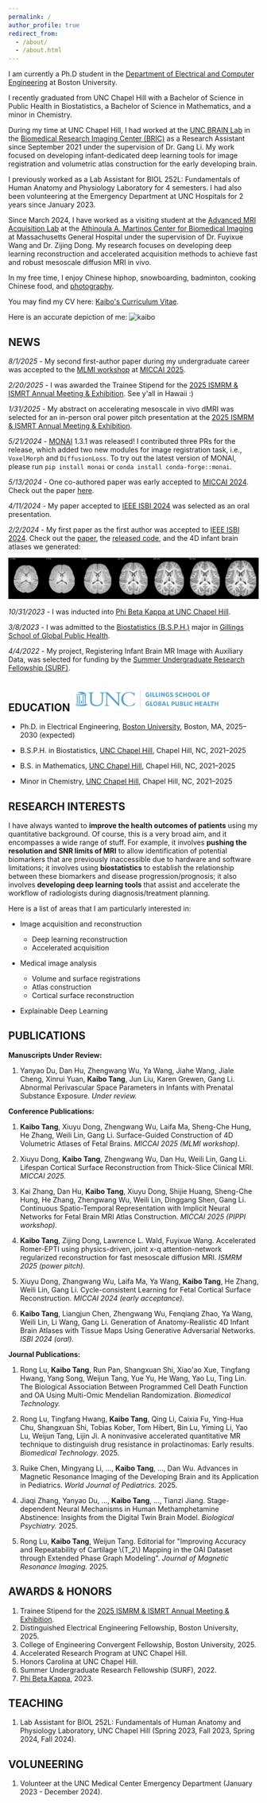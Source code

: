 ```yaml
---
permalink: /
author_profile: true
redirect_from: 
  - /about/
  - /about.html
---
```



I am currently a Ph.D student in the [Department of Electrical and Computer Engineering](https://www.bu.edu/eng/academics/departments-and-divisions/electrical-and-computer-engineering/) at Boston University.

I recently graduated from UNC Chapel Hill with a Bachelor of Science in Public Health in Biostatistics, a Bachelor of Science in Mathematics, and a minor in Chemistry. 

During my time at UNC Chapel Hill, I had worked at the [UNC BRAIN Lab](https://bbm.web.unc.edu/) 
in the [Biomedical Research Imaging Center (BRIC)](https://www.med.unc.edu/bric/) as a Research Assistant
since September 2021 under the supervision of Dr. Gang Li. 
My work focused on developing infant-dedicated deep learning tools for image registration and volumetric atlas construction for the early developing brain.

I previously worked as a Lab Assistant for BIOL 252L: Fundamentals of Human Anatomy and Physiology Laboratory for 4 semesters. 
I had also been volunteering at the Emergency Department at UNC Hospitals for 2 years since January 2023.

Since March 2024, I have worked as a visiting student at the [Advanced MRI Acquisition Lab](https://mriacq-lab.martinos.org) at the [Athinoula A. Martinos Center for Biomedical Imaging](https://www.martinos.org) at Massachusetts General Hospital under the supervision of Dr. Fuyixue Wang and Dr. Zijing Dong.
My research focuses on developing deep learning reconstruction and accelerated acquisition methods to achieve fast and robust mesoscale diffusion MRI in vivo.

In my free time, I enjoy Chinese hiphop, snowboarding, badminton, cooking Chinese food, and [photography](https://kvttt.myportfolio.com/).

You may find my CV here: [Kaibo's Curriculum Vitae](/files/Kaibo_Tang_CV.pdf).

Here is an accurate depiction of me:
![kaibo](/images/IMG_3014.png)

NEWS
----

*8/1/2025* - My second first-author paper during my undergraduate career was accepted to the [MLMI workshop](https://sites.google.com/view/mlmi2025/) at [MICCAI 2025](https://conferences.miccai.org/2025/).

*2/20/2025* - I was awarded the Trainee Stipend for the [2025 ISMRM & ISMRT Annual Meeting & Exhibition](https://www.ismrm.org/25m/). See y'all in Hawaii :)

*1/31/2025* - My abstract on accelerating mesoscale in vivo dMRI was selected for an in-person oral power pitch presentation at the [2025 ISMRM & ISMRT Annual Meeting & Exhibition](https://www.ismrm.org/25m/).

*5/21/2024* - [MONAI](https://monai.io/) 1.3.1 was released! I contributed three PRs for the release, 
              which added two new modules for image registration task, i.e., `VoxelMorph` and `DiffusionLoss`.
              To try out the latest version of MONAI, please run `pip install monai` or `conda install conda-forge::monai`.

*5/13/2024* - One co-authored paper was early accepted to [MICCAI 2024](https://conferences.miccai.org/2024/en/). 
Check out the paper [here](https://link.springer.com/chapter/10.1007/978-3-031-72104-5_21).

*4/11/2024* - My paper accepted to [IEEE ISBI 2024](https://biomedicalimaging.org/2024/) was selected as an oral presentation.

*2/2/2024* - My first paper as the first author was accepted to [IEEE ISBI 2024](https://biomedicalimaging.org/2024/). 
Check out the [paper](https://doi.org/10.1109/ISBI56570.2024.10635754), the [released code](https://github.com/kvttt/4DInfantAtlas), and the 4D infant brain atlases we generated:

![4D Infant Brain Atlases](/images/atlas.jpg)

*10/31/2023* - I was inducted into 
[Phi Beta Kappa at UNC Chapel Hill](https://uncnews.unc.edu/2023/10/31/259-students-inducted-into-phi-beta-kappa-at-unc-chapel-hill/).

*3/8/2023* - I was admitted to the [Biostatistics (B.S.P.H.)](https://sph.unc.edu/bios/biostatistics/) major 
in [Gillings School of Global Public Health](https://sph.unc.edu/).

*4/4/2022* - My project, Registering Infant Brain MR Image with Auxiliary Data, 
was selected for funding by the [Summer Undergraduate Research Fellowship (SURF)](https://our.unc.edu/fund/surf/).

EDUCATION <img src="/images/Gillings-S.png" width="300"/> 
---------
* Ph.D. in Electrical Engineering, [Boston University](https://www.bu.edu/eng/academics/departments-and-divisions/electrical-and-computer-engineering/), Boston, MA, 2025–2030 (expected)

* B.S.P.H. in Biostatistics, [UNC Chapel Hill](https://sph.unc.edu/bios/biostatistics/), Chapel Hill, NC, 2021–2025

* B.S. in Mathematics, [UNC Chapel Hill](https://math.unc.edu/), Chapel Hill, NC, 2021–2025

* Minor in Chemistry, [UNC Chapel Hill](https://chem.unc.edu/), Chapel Hill, NC, 2021–2025


RESEARCH INTERESTS
------------------

I have always wanted to **improve the health outcomes of patients** using my quantitative background. 
Of course, this is a very broad aim, and it encompasses a wide range of stuff.
For example, it involves **pushing the resolution and SNR limits of MRI** to allow identification of potential biomarkers that are previously inaccessible due to hardware and software limitations;
it involves using **biostatistics** to establish the relationship between these biomarkers and disease progression/prognosis;
it also involves **developing deep learning tools** that assist and accelerate the workflow of radiologists during diagnosis/treatment planning.

Here is a list of areas that I am particularly interested in:

* Image acquisition and reconstruction
  * Deep learning reconstruction
  * Accelerated acquisition

* Medical image analysis 
  * Volume and surface registrations
  * Atlas construction
  * Cortical surface reconstruction

* Explainable Deep Learning


PUBLICATIONS
------------

**Manuscripts Under Review:**
1. Yanyao Du, Dan Hu, Zhengwang Wu, Ya Wang, Jiahe Wang, Jiale Cheng, Xinrui Yuan, **Kaibo Tang**, Jun Liu, Karen Grewen, Gang Li. 
Abnormal Perivascular Space Parameters in Infants with Prenatal Substance Exposure. 
*Under review.*

**Conference Publications:**

1. **Kaibo Tang**, Xiuyu Dong, Zhengwang Wu, Laifa Ma, Sheng-Che Hung, He Zhang, Weili Lin, Gang Li.
Surface-Guided Construction of 4D Volumetric Atlases of Fetal Brains.
*MICCAI 2025 (MLMI workshop).*

2. Xiuyu Dong, **Kaibo Tang**, Zhengwang Wu, Dan Hu, Weili Lin, Gang Li. 
Lifespan Cortical Surface Reconstruction from Thick-Slice Clinical MRI. 
*MICCAI 2025.*

3. Kai Zhang, Dan Hu, **Kaibo Tang**, Xiuyu Dong, Shijie Huang, Sheng-Che Hung, He Zhang, Zhengwang Wu, Weili Lin, Dinggang Shen, Gang Li. 
Continuous Spatio-Temporal Representation with Implicit Neural Networks for Fetal Brain MRI Atlas Construction. 
*MICCAI 2025 (PIPPI workshop).*

4. **Kaibo Tang**, Zijing Dong, Lawrence L. Wald, Fuyixue Wang. 
Accelerated Romer-EPTI using physics-driven, joint x-q attention-network regularized reconstruction for fast mesoscale diffusion MRI.
*ISMRM 2025 (power pitch).*

5. Xiuyu Dong, Zhangwang Wu, Laifa Ma, Ya Wang, **Kaibo Tang**, He Zhang, Weili Lin, Gang Li. 
Cycle-consistent Learning for Fetal Cortical Surface Reconstruction.
*MICCAI 2024 (early acceptance).*

6. **Kaibo Tang**, Liangjun Chen, Zhengwang Wu, Fenqiang Zhao, Ya Wang, Weili Lin, Li Wang, Gang Li. 
Generation of Anatomy-Realistic 4D Infant Brain Atlases with Tissue Maps Using Generative Adversarial Networks. 
*ISBI 2024 (oral).*

**Journal Publications:**

1. Rong Lu, **Kaibo Tang**, Run Pan, Shangxuan Shi, Xiao'ao Xue, Tingfang Hwang, Yang Song, Weijun Tang, Yue Yu, He Wang, Yao Lu, Ting Lin. 
The Biological Association Between Programmed Cell Death Function and OA Using Multi-Omic Mendelian Randomization. 
*Biomedical Technology.*

2. Rong Lu, Tingfang Hwang, **Kaibo Tang**, Qing Li, Caixia Fu, Ying-Hua Chu, Shangxuan Shi, Tobias Kober, Tom Hibert, Bin Lu, Yiming Li, Yao Lu, Weijun Tang, Lijin Ji.
A noninvasive accelerated quantitative MR technique to distinguish drug resistance in prolactinomas: Early results.
*Biomedical Technology.* 2025.

3. Ruike Chen, Mingyang Li, ..., **Kaibo Tang**, ..., Dan Wu. 
Advances in Magnetic Resonance Imaging of the Developing Brain and its Application in Pediatrics. 
*World Journal of Pediatrics.* 2025.

4. Jiaqi Zhang, Yanyao Du, ..., **Kaibo Tang**, ..., Tianzi Jiang. 
Stage-dependent Neural Mechanisms in Human Methamphetamine Abstinence: Insights from the Digital Twin Brain Model. 
*Biological Psychiatry.* 2025.

5. Rong Lu, **Kaibo Tang**, Weijun Tang. 
Editorial for "Improving Accuracy and Repeatability of Cartilage \\(T_2\\) Mapping in the OAI Dataset through Extended Phase Graph Modeling". 
*Journal of Magnetic Resonance Imaging.* 2025.


AWARDS & HONORS
---------------

1. Trainee Stipend for the [2025 ISMRM & ISMRT Annual Meeting & Exhibition](https://www.ismrm.org/25m/).
2. Distinguished Electrical Engineering Fellowship, Boston University, 2025.
3. College of Engineering Convergent Fellowship, Boston University, 2025.
4. Accelerated Research Program at UNC Chapel Hill.
5. Honors Carolina at UNC Chapel Hill.
6. Summer Undergraduate Research Fellowship (SURF), 2022.
7. [Phi Beta Kappa](https://uncnews.unc.edu/2023/10/31/259-students-inducted-into-phi-beta-kappa-at-unc-chapel-hill/), 2023.


TEACHING
--------

1. Lab Assistant for BIOL 252L: Fundamentals of Human Anatomy and Physiology Laboratory, UNC Chapel Hill (Spring 2023, Fall 2023, Spring 2024, Fall 2024).


VOLUNEERING
-----------

1. Volunteer at the UNC Medical Center Emergency Department (January 2023 - December 2024).
